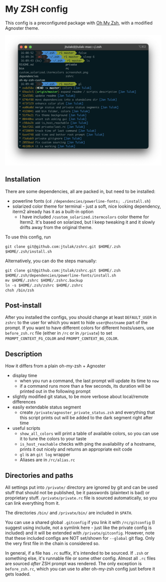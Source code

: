My ZSH config
===============
This config is a preconfigured package with [Oh My Zsh](https://ohmyz.sh), with a modified Agnoster theme.

![A screenshot with the config](screenshot.png)

Installation
------------
There are some dependencies, all are packed in, but need to be installed:
 
 - powerline fonts (`cd /dependencies/powerline-fonts; ./install.sh`)
 - solarized color theme for terminal - just a soft, nice looking dependency, iterm2 already has it as a built-in option
    - I have included `/custom_solarized.itermcolors` color theme for Iterm2. It's based on solarized, but I keep tweaking it and it slowly drifts away from the original theme.

To use this config, run
```
git clone git@github.com:jtulak/zshrc.git $HOME/.zsh
$HOME/.zsh/install.sh
```

Alternatively, you can do the steps manually:
 
```
git clone git@github.com:jtulak/zshrc.git $HOME/.zsh
$HOME/.zsh/dependencies/powerline-fonts/install.sh
mv $HOME/.zshrc $HOME/.zshrc.backup
ln -s $HOME/.zsh/zshrc $HOME/.zshrc
chsh /bin/zsh
```

Post-install
------------
After you installed the configs, you should change at least `DEFAULT_USER` in `zshrc` to the user for which you want to hide `user@hostname` part of the prompt. If you want to have different colors for different hosts/users, use `before_zsh.rc` file (either in `/rc` or in `/private`) to set `PROMPT_CONTEXT_FG_COLOR` and `PROMPT_CONTEXT_BG_COLOR`.

Description
------------
How it differs from a plain oh-my-zsh + Agnoster
- display time
    - when you run a command, the last prompt will update its time to `now` 
    - if a command runs more than a few seconds, its duration will be printed out in the following prompt
- slightly modified git status, to be more verbose about local/remote differences
- easily extendable status segment
    - create `/private/agnoster_private_status.zsh` and everything that this script prints out will be added to the dark segment right after time
- useful scripts
    - `show_all_colors` will print a table of available colors, so you can use it to tune the colors to your taste
    - `is_host_reachable` checks with ping the availability of a hostname, prints it out nicely and returns an appropriate exit code
    - `gl` is an `git log` wrapper
    - Aliases are in `/rc/alias.rc`


Directories and paths
---------------------
All settings put into `/private/` directory are ignored by git and can be used stuff that should not be published, be it passwords (plaintext is bad) or proprietary stuff. `/private/private.rc` file is sourced automatically, so you can link everything from it.

The directories `/bin/` and `/private/bin/` are included in `$PATH`.

You can use a shared global `.gitconfig` if you link it with `/rc/gitconfig` (I suggest using include, not a symlink here - just like the private config is included) and it will be extended with `/private/gitconfig`. However, note that these included configs are NOT set/shown for `--global` git flag. Only the very first file in the chain is considered so. 

In general, if a file has `.rc` suffix, it's intended to be sourced. If `.zsh` or something else, it's runnable file or some other config. Almost all `.rc` files are sourced *after* ZSH prompt was rendered. The only exception is `before_zsh.rc`, which you can use to alter oh-my-zsh config just before it gets loaded.
